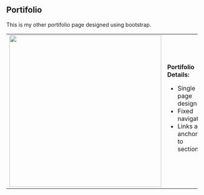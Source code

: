 **Portifolio**
----------------------------------


This is my other portifolio page designed using bootstrap.

<table>
  <tr>
    <td>
      <img src="https://github.com/Mikisho/HTML-CSS/blob/master/Portfolio-Site/images/port.png" width="400"/>
    </td>
    <td align="left">
      <b>Portifolio Details:</b>
      <br>
      <ul>
        <li>Single page design</li>
	<li>Fixed navigation</li>
	<li>Links are anchored to sections</li>
	</ul>
    </td>
  </tr>
</table>

